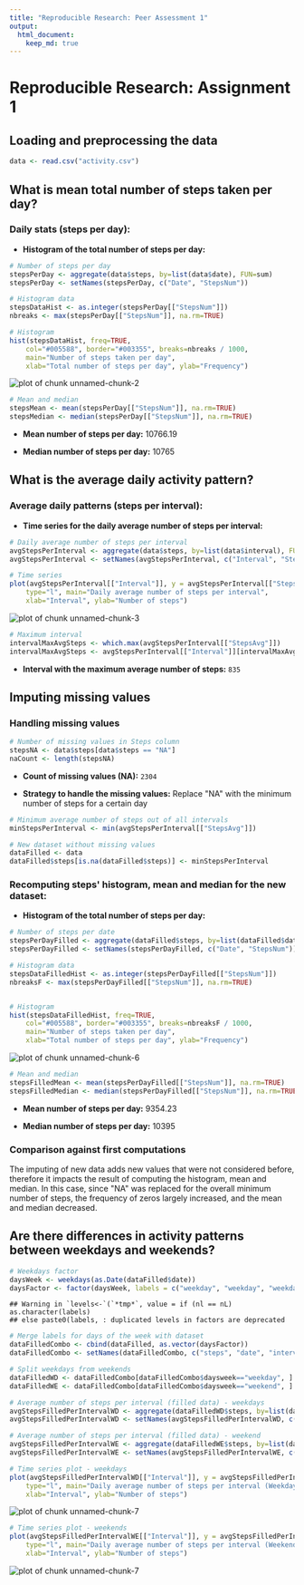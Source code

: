 ```yaml
---
title: "Reproducible Research: Peer Assessment 1"
output: 
  html_document:
    keep_md: true
---
```


# Reproducible Research: Assignment 1

## Loading and preprocessing the data


```r
data <- read.csv("activity.csv")
```


## What is mean total number of steps taken per day?

### Daily stats (steps per day):

- **Histogram of the total number of steps per day:**


```r
# Number of steps per day
stepsPerDay <- aggregate(data$steps, by=list(data$date), FUN=sum)
stepsPerDay <- setNames(stepsPerDay, c("Date", "StepsNum"))

# Histogram data
stepsDataHist <- as.integer(stepsPerDay[["StepsNum"]])
nbreaks <- max(stepsPerDay[["StepsNum"]], na.rm=TRUE)

# Histogram
hist(stepsDataHist, freq=TRUE, 
	col="#005588", border="#003355", breaks=nbreaks / 1000,
	main="Number of steps taken per day", 
	xlab="Total number of steps per day", ylab="Frequency")
```

![plot of chunk unnamed-chunk-2](figure/unnamed-chunk-2-1.png) 

```r
# Mean and median
stepsMean <- mean(stepsPerDay[["StepsNum"]], na.rm=TRUE)
stepsMedian <- median(stepsPerDay[["StepsNum"]], na.rm=TRUE)
```

- **Mean number of steps per day:** 10766.19

- **Median number of steps per day:** 10765


## What is the average daily activity pattern?

### Average daily patterns (steps per interval):

 - **Time series for the daily average number of steps per interval:**


```r
# Daily average number of steps per interval
avgStepsPerInterval <- aggregate(data$steps, by=list(data$interval), FUN=mean, na.rm=TRUE)
avgStepsPerInterval <- setNames(avgStepsPerInterval, c("Interval", "StepsAvg"))

# Time series
plot(avgStepsPerInterval[["Interval"]], y = avgStepsPerInterval[["StepsAvg"]], 
	type="l", main="Daily average number of steps per interval",
	xlab="Interval", ylab="Number of steps")
```

![plot of chunk unnamed-chunk-3](figure/unnamed-chunk-3-1.png) 

```r
# Maximum interval
intervalMaxAvgSteps <- which.max(avgStepsPerInterval[["StepsAvg"]])
intervalMaxAvgSteps <- avgStepsPerInterval[["Interval"]][intervalMaxAvgSteps]
```

- **Interval with the maximum average number of steps:** `835`


## Imputing missing values

### Handling missing values


```r
# Number of missing values in Steps column
stepsNA <- data$steps[data$steps == "NA"]
naCount <- length(stepsNA)
```

- **Count of missing values (NA):** `2304`

- **Strategy to handle the missing values:** Replace "NA" with the minimum number of steps for a certain day


```r
# Minimum average number of steps out of all intervals
minStepsPerInterval <- min(avgStepsPerInterval[["StepsAvg"]])

# New dataset without missing values
dataFilled <- data
dataFilled$steps[is.na(dataFilled$steps)] <- minStepsPerInterval
```

### Recomputing steps' histogram, mean and median for the new dataset:

- **Histogram of the total number of steps per day:**


```r
# Number of steps per date
stepsPerDayFilled <- aggregate(dataFilled$steps, by=list(dataFilled$date), FUN=sum)
stepsPerDayFilled <- setNames(stepsPerDayFilled, c("Date", "StepsNum"))

# Histogram data
stepsDataFilledHist <- as.integer(stepsPerDayFilled[["StepsNum"]])
nbreaksF <- max(stepsPerDayFilled[["StepsNum"]], na.rm=TRUE)


# Histogram
hist(stepsDataFilledHist, freq=TRUE, 
	col="#005588", border="#003355", breaks=nbreaksF / 1000,
	main="Number of steps taken per day", 
	xlab="Total number of steps per day", ylab="Frequency")
```

![plot of chunk unnamed-chunk-6](figure/unnamed-chunk-6-1.png) 

```r
# Mean and median
stepsFilledMean <- mean(stepsPerDayFilled[["StepsNum"]], na.rm=TRUE)
stepsFilledMedian <- median(stepsPerDayFilled[["StepsNum"]], na.rm=TRUE)
```

- **Mean number of steps per day:** 9354.23

- **Median number of steps per day:** 10395

### Comparison against first computations

The imputing of new data adds new values that were not considered before, therefore it impacts the result of computing the histogram, mean and median. In this case, since "NA" was replaced for the overall minimum number of steps, the frequency of zeros largely increased, and the mean and median decreased.


## Are there differences in activity patterns between weekdays and weekends?


```r
# Weekdays factor 
daysWeek <- weekdays(as.Date(dataFilled$date))
daysFactor <- factor(daysWeek, labels = c("weekday", "weekday", "weekday", "weekday", "weekday", "weekend", "weekend"))
```

```
## Warning in `levels<-`(`*tmp*`, value = if (nl == nL) as.character(labels)
## else paste0(labels, : duplicated levels in factors are deprecated
```

```r
# Merge labels for days of the week with dataset
dataFilledCombo <- cbind(dataFilled, as.vector(daysFactor))
dataFilledCombo <- setNames(dataFilledCombo, c("steps", "date", "interval", "daysweek"))

# Split weekdays from weekends
dataFilledWD <- dataFilledCombo[dataFilledCombo$daysweek=="weekday", ]
dataFilledWE <- dataFilledCombo[dataFilledCombo$daysweek=="weekend", ]

# Average number of steps per interval (filled data) - weekdays
avgStepsFilledPerIntervalWD <- aggregate(dataFilledWD$steps, by=list(dataFilledWD$interval), FUN=mean)
avgStepsFilledPerIntervalWD <- setNames(avgStepsFilledPerIntervalWD, c("Interval", "StepsAvg"))

# Average number of steps per interval (filled data) - weekend
avgStepsFilledPerIntervalWE <- aggregate(dataFilledWE$steps, by=list(dataFilledWE$interval), FUN=mean)
avgStepsFilledPerIntervalWE <- setNames(avgStepsFilledPerIntervalWE, c("Interval", "StepsAvg"))

# Time series plot - weekdays
plot(avgStepsFilledPerIntervalWD[["Interval"]], y = avgStepsFilledPerIntervalWD[["StepsAvg"]], 
	type="l", main="Daily average number of steps per interval (Weekdays)",
	xlab="Interval", ylab="Number of steps")
```

![plot of chunk unnamed-chunk-7](figure/unnamed-chunk-7-1.png) 

```r
# Time series plot - weekends
plot(avgStepsFilledPerIntervalWE[["Interval"]], y = avgStepsFilledPerIntervalWE[["StepsAvg"]], 
	type="l", main="Daily average number of steps per interval (Weekends)",
	xlab="Interval", ylab="Number of steps")
```

![plot of chunk unnamed-chunk-7](figure/unnamed-chunk-7-2.png) 

